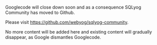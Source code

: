 Googlecode will close down soon and as a consequence SQLyog Community has moved to Github.

Please visit https://github.com/webyog/sqlyog-community.

No more content will be added here and existing content will gradually disappear, as Google dismantles Googlecode.